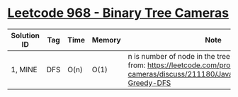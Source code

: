 # [Leetcode 968 - Binary Tree Cameras](https://leetcode.com/problems/binary-tree-cameras/)

| Solution ID | Tag | Time | Memory | Note |
| ----------- | --- | ---- | ------ | ---- |
| 1, MINE | DFS | O(n) | O(1) | n is number of node in the tree. Solution 1 borrows from: https://leetcode.com/problems/binary-tree-cameras/discuss/211180/JavaC%2B%2BPython-Greedy-DFS |